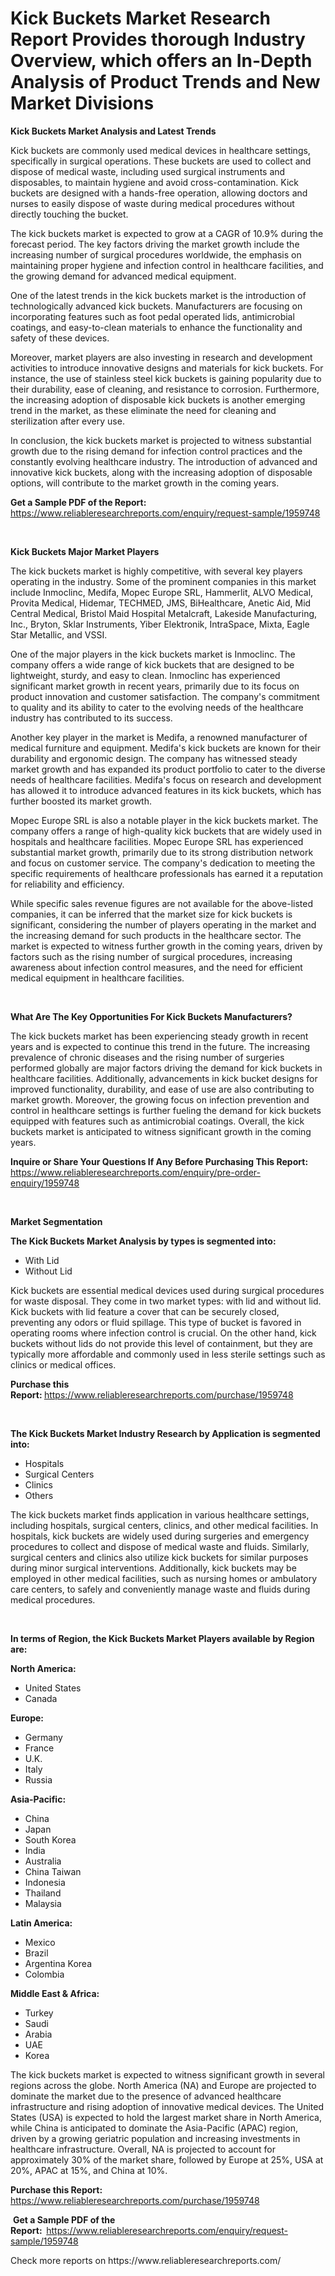 <p><h1>Kick Buckets Market Research Report Provides thorough Industry Overview, which offers an In-Depth Analysis of Product Trends and New Market Divisions</h1></p><p><strong>Kick Buckets Market Analysis and Latest Trends</strong></p>
<p><p>Kick buckets are commonly used medical devices in healthcare settings, specifically in surgical operations. These buckets are used to collect and dispose of medical waste, including used surgical instruments and disposables, to maintain hygiene and avoid cross-contamination. Kick buckets are designed with a hands-free operation, allowing doctors and nurses to easily dispose of waste during medical procedures without directly touching the bucket.</p><p>The kick buckets market is expected to grow at a CAGR of 10.9% during the forecast period. The key factors driving the market growth include the increasing number of surgical procedures worldwide, the emphasis on maintaining proper hygiene and infection control in healthcare facilities, and the growing demand for advanced medical equipment.</p><p>One of the latest trends in the kick buckets market is the introduction of technologically advanced kick buckets. Manufacturers are focusing on incorporating features such as foot pedal operated lids, antimicrobial coatings, and easy-to-clean materials to enhance the functionality and safety of these devices.</p><p>Moreover, market players are also investing in research and development activities to introduce innovative designs and materials for kick buckets. For instance, the use of stainless steel kick buckets is gaining popularity due to their durability, ease of cleaning, and resistance to corrosion. Furthermore, the increasing adoption of disposable kick buckets is another emerging trend in the market, as these eliminate the need for cleaning and sterilization after every use.</p><p>In conclusion, the kick buckets market is projected to witness substantial growth due to the rising demand for infection control practices and the constantly evolving healthcare industry. The introduction of advanced and innovative kick buckets, along with the increasing adoption of disposable options, will contribute to the market growth in the coming years.</p></p>
<p><strong>Get a Sample PDF of the Report:&nbsp;</strong> <a href="https://www.reliableresearchreports.com/enquiry/request-sample/1959748">https://www.reliableresearchreports.com/enquiry/request-sample/1959748</a></p>
<p>&nbsp;</p>
<p><strong>Kick Buckets Major Market Players</strong></p>
<p><p>The kick buckets market is highly competitive, with several key players operating in the industry. Some of the prominent companies in this market include Inmoclinc, Medifa, Mopec Europe SRL, Hammerlit, ALVO Medical, Provita Medical, Hidemar, TECHMED, JMS, BiHealthcare, Anetic Aid, Mid Central Medical, Bristol Maid Hospital Metalcraft, Lakeside Manufacturing, Inc., Bryton, Sklar Instruments, Yiber Elektronik, IntraSpace, Mixta, Eagle Star Metallic, and VSSI.</p><p>One of the major players in the kick buckets market is Inmoclinc. The company offers a wide range of kick buckets that are designed to be lightweight, sturdy, and easy to clean. Inmoclinc has experienced significant market growth in recent years, primarily due to its focus on product innovation and customer satisfaction. The company's commitment to quality and its ability to cater to the evolving needs of the healthcare industry has contributed to its success.</p><p>Another key player in the market is Medifa, a renowned manufacturer of medical furniture and equipment. Medifa's kick buckets are known for their durability and ergonomic design. The company has witnessed steady market growth and has expanded its product portfolio to cater to the diverse needs of healthcare facilities. Medifa's focus on research and development has allowed it to introduce advanced features in its kick buckets, which has further boosted its market growth.</p><p>Mopec Europe SRL is also a notable player in the kick buckets market. The company offers a range of high-quality kick buckets that are widely used in hospitals and healthcare facilities. Mopec Europe SRL has experienced substantial market growth, primarily due to its strong distribution network and focus on customer service. The company's dedication to meeting the specific requirements of healthcare professionals has earned it a reputation for reliability and efficiency.</p><p>While specific sales revenue figures are not available for the above-listed companies, it can be inferred that the market size for kick buckets is significant, considering the number of players operating in the market and the increasing demand for such products in the healthcare sector. The market is expected to witness further growth in the coming years, driven by factors such as the rising number of surgical procedures, increasing awareness about infection control measures, and the need for efficient medical equipment in healthcare facilities.</p></p>
<p>&nbsp;</p>
<p><strong>What Are The Key Opportunities For Kick Buckets Manufacturers?</strong></p>
<p><p>The kick buckets market has been experiencing steady growth in recent years and is expected to continue this trend in the future. The increasing prevalence of chronic diseases and the rising number of surgeries performed globally are major factors driving the demand for kick buckets in healthcare facilities. Additionally, advancements in kick bucket designs for improved functionality, durability, and ease of use are also contributing to market growth. Moreover, the growing focus on infection prevention and control in healthcare settings is further fueling the demand for kick buckets equipped with features such as antimicrobial coatings. Overall, the kick buckets market is anticipated to witness significant growth in the coming years.</p></p>
<p><strong>Inquire or Share Your Questions If Any Before Purchasing This Report:</strong> <a href="https://www.reliableresearchreports.com/enquiry/pre-order-enquiry/1959748">https://www.reliableresearchreports.com/enquiry/pre-order-enquiry/1959748</a></p>
<p>&nbsp;</p>
<p><strong>Market Segmentation</strong></p>
<p><strong>The Kick Buckets Market Analysis by types is segmented into:</strong></p>
<p><ul><li>With Lid</li><li>Without Lid</li></ul></p>
<p><p>Kick buckets are essential medical devices used during surgical procedures for waste disposal. They come in two market types: with lid and without lid. Kick buckets with lid feature a cover that can be securely closed, preventing any odors or fluid spillage. This type of bucket is favored in operating rooms where infection control is crucial. On the other hand, kick buckets without lids do not provide this level of containment, but they are typically more affordable and commonly used in less sterile settings such as clinics or medical offices.</p></p>
<p><strong>Purchase this Report:&nbsp;</strong><a href="https://www.reliableresearchreports.com/purchase/1959748">https://www.reliableresearchreports.com/purchase/1959748</a></p>
<p>&nbsp;</p>
<p><strong>The Kick Buckets Market Industry Research by Application is segmented into:</strong></p>
<p><ul><li>Hospitals</li><li>Surgical Centers</li><li>Clinics</li><li>Others</li></ul></p>
<p><p>The kick buckets market finds application in various healthcare settings, including hospitals, surgical centers, clinics, and other medical facilities. In hospitals, kick buckets are widely used during surgeries and emergency procedures to collect and dispose of medical waste and fluids. Similarly, surgical centers and clinics also utilize kick buckets for similar purposes during minor surgical interventions. Additionally, kick buckets may be employed in other medical facilities, such as nursing homes or ambulatory care centers, to safely and conveniently manage waste and fluids during medical procedures.</p></p>
<p>&nbsp;</p>
<p><strong>In terms of Region, the Kick Buckets Market Players available by Region are:</strong></p>
<p>
    <p> <strong> North America: </strong>
        <ul>
            <li>United States</li>
            <li>Canada</li>
        </ul>
        </p> 
    <p> <strong> Europe: </strong>
        <ul>
            <li>Germany</li>
            <li>France</li>
            <li>U.K.</li>
            <li>Italy</li>
            <li>Russia</li>
        </ul>
        </p> 
    <p> <strong> Asia-Pacific: </strong>
        <ul>
            <li>China</li>
            <li>Japan</li>
            <li>South Korea</li>
            <li>India</li>
            <li>Australia</li>
            <li>China Taiwan</li>
            <li>Indonesia</li>
            <li>Thailand</li>
            <li>Malaysia</li>
        </ul>
        </p> 
    <p> <strong> Latin America: </strong>
        <ul>
            <li>Mexico</li>
            <li>Brazil</li>
            <li>Argentina Korea</li>
            <li>Colombia</li>
        </ul>
        </p> 
    <p> <strong> Middle East & Africa: </strong>
        <ul>
            <li>Turkey</li>
            <li>Saudi</li>
            <li>Arabia</li>
            <li>UAE</li>
            <li>Korea</li>
        </ul>
    </p>
    </p>
<p><p>The kick buckets market is expected to witness significant growth in several regions across the globe. North America (NA) and Europe are projected to dominate the market due to the presence of advanced healthcare infrastructure and rising adoption of innovative medical devices. The United States (USA) is expected to hold the largest market share in North America, while China is anticipated to dominate the Asia-Pacific (APAC) region, driven by a growing geriatric population and increasing investments in healthcare infrastructure. Overall, NA is projected to account for approximately 30% of the market share, followed by Europe at 25%, USA at 20%, APAC at 15%, and China at 10%.</p></p>
<p><strong>Purchase this Report: </strong><a href="https://www.reliableresearchreports.com/purchase/1959748">https://www.reliableresearchreports.com/purchase/1959748</a></p>
<p>&nbsp;<strong>Get a Sample PDF of the Report:&nbsp;&nbsp;</strong><a href="https://www.reliableresearchreports.com/enquiry/request-sample/1959748">https://www.reliableresearchreports.com/enquiry/request-sample/1959748</a></p>
<p><strong></strong></p>
<p>Check more reports on https://www.reliableresearchreports.com/</p>